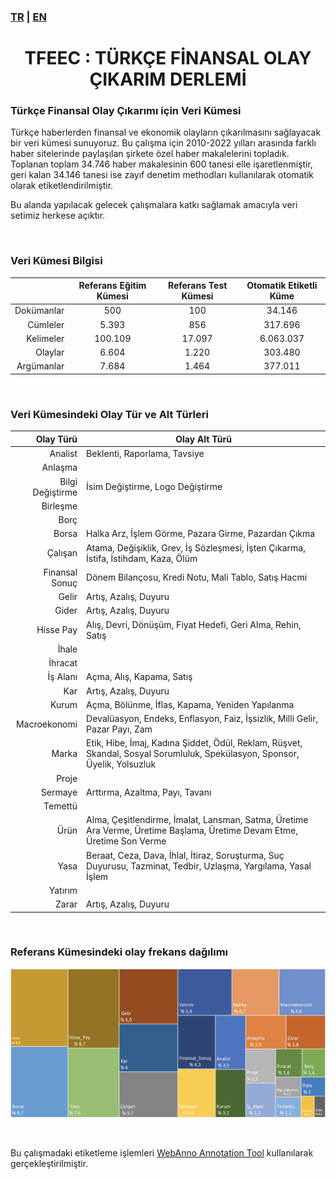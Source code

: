 ### [TR](README.md) | [EN](README_EN.md)
<center><h1>TFEEC : TÜRKÇE FİNANSAL OLAY ÇIKARIM DERLEMİ</h1></center> 

### Türkçe Finansal Olay Çıkarımı için Veri Kümesi
Türkçe haberlerden finansal ve ekonomik  olayların çıkarılmasını sağlayacak bir veri kümesi sunuyoruz. Bu çalışma için 2010-2022 yılları arasında farklı haber sitelerinde paylaşılan şirkete özel haber makalelerini topladık. Toplanan toplam 34.746 haber makalesinin 600 tanesi elle işaretlenmiştir, geri kalan 34.146 tanesi ise zayıf denetim methodları kullanılarak otomatik olarak etiketlendirilmiştir.

Bu alanda yapılacak gelecek çalışmalara katkı sağlamak amacıyla veri setimiz herkese açıktır.

<br/>

### Veri Kümesi Bilgisi
| | Referans Eğitim Kümesi  | Referans Test Kümesi | Otomatik Etiketli Küme |
|--:|:--:|:--:|:--:|
|Dokümanlar   | 500     | 100     | 34.146    |
|Cümleler     | 5.393   | 856     | 317.696   |
|Kelimeler    | 100.109 | 17.097  | 6.063.037 |
|Olaylar      | 6.604   | 1.220   | 303.480   |
|Argümanlar   | 7.684   | 1.464   | 377.011   |

<br/>

### Veri Kümesindeki Olay Tür ve Alt Türleri
| Olay Türü | Olay Alt Türü |
|--:|--|
|Analist|Beklenti, Raporlama, Tavsiye|
|Anlaşma||
|Bilgi Değiştirme|İsim Değiştirme, Logo Değiştirme|
|Birleşme||
|Borç||
|Borsa|Halka Arz, İşlem Görme, Pazara Girme, Pazardan Çıkma|
|Çalışan|Atama, Değişiklik, Grev, İş Sözleşmesi, İşten Çıkarma, İstifa, İstihdam, Kaza, Ölüm|
|Finansal Sonuç|Dönem Bilançosu, Kredi Notu, Mali Tablo, Satış Hacmi|
|Gelir|Artış, Azalış, Duyuru|
|Gider|Artış, Azalış, Duyuru|
|Hisse Pay|Alış, Devri, Dönüşüm, Fiyat Hedefi, Geri Alma, Rehin, Satış|
|İhale||
|İhracat||
|İş Alanı|Açma, Alış, Kapama, Satış|
|Kar|Artış, Azalış, Duyuru|
|Kurum|Açma, Bölünme, İflas, Kapama, Yeniden Yapılanma|
|Macroekonomi|Devalüasyon, Endeks, Enflasyon, Faiz, İşsizlik, Milli Gelir, Pazar Payı, Zam|
|Marka|Etik, Hibe, İmaj, Kadına Şiddet, Ödül, Reklam, Rüşvet, Skandal, Sosyal Sorumluluk, Spekülasyon, Sponsor, Üyelik, Yolsuzluk|
|Proje||
|Sermaye|Arttırma, Azaltma, Payı, Tavanı|
|Temettü||
|Ürün|Alma, Çeşitlendirme, İmalat, Lansman, Satma, Üretime Ara Verme, Üretime Başlama, Üretime Devam Etme, Üretime Son Verme|
|Yasa|Beraat, Ceza, Dava, İhlal, İtiraz, Soruşturma, Suç Duyurusu, Tazminat, Tedbir, Uzlaşma, Yargılama, Yasal İşlem|
|Yatırım||
|Zarar|Artış, Azalış, Duyuru|

<br />

### Referans Kümesindeki olay frekans dağılımı
![image info](./frequency_distribution_TR.png)

<br />
<!---
### Çalışmanızda bu veri setini kullanıyorsanız, lütfen aşağıdaki makaleye atıfta bulunun
```bibtex
@article{sima2001building,
  title={Building a tree-bank of modern Hebrew text},
  author={Sima’an, Khalil and Itai, Alon and Winter, Yoad and Altman, Alon and Nativ, Noa},
  journal={Traitement Automatique des Langues},
  volume={42},
  number={2},
  pages={247--380},
  year={2001},
  publisher={Citeseer}
}
```
<br />
-->

Bu çalışmadaki etiketleme işlemleri [WebAnno Annotation Tool](https://webanno.github.io/webanno/) kullanılarak gerçekleştirilmiştir.